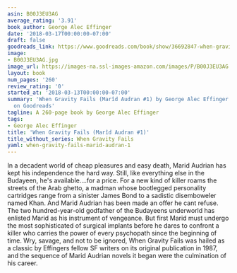 ```yaml
---
asin: B00J3EU3AG
average_rating: '3.91'
book_author: George Alec Effinger
date: '2018-03-17T00:00:00-07:00'
draft: false
goodreads_link: https://www.goodreads.com/book/show/36692847-when-gravity-fails
image:
- B00J3EU3AG.jpg
image_url: https://images-na.ssl-images-amazon.com/images/P/B00J3EU3AG.01._SCLZZZZZZZ.jpg
layout: book
num_pages: '260'
review_rating: '0'
started_at: '2018-03-13T00:00:00-07:00'
summary: 'When Gravity Fails (Marîd Audran #1) by George Alec Effinger - rated 3.91/5
  on Goodreads'
tagline: A 260-page book by George Alec Effinger
tags:
- George Alec Effinger
title: 'When Gravity Fails (Marîd Audran #1)'
title_without_series: When Gravity Fails
yaml: when-gravity-fails-marid-audran-1
---
```


In a decadent world of cheap pleasures and easy death, Marid Audrian has kept his independence the hard way. Still, like everything else in the Budayeen, he's available....for a price. For a new kind of killer roams the streets of the Arab ghetto, a madman whose bootlegged personality cartridges range from a sinister James Bond to a sadistic disemboweler named Khan. And Marid Audrian has been made an offer he cant refuse. The two hundred-year-old godfather of the Budayeens underworld has enlisted Marid as his instrument of vengeance. But first Marid must undergo the most sophisticated of surgical implants before he dares to confront a killer who carries the power of every psychopath since the beginning of time. Wry, savage, and not to be ignored, When Gravity Fails was hailed as a classic by Effingers fellow SF writers on its original publication in 1987, and the sequence of Marid Audrian novels it began were the culmination of his career.